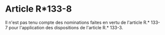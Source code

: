 # Article R*133-8

Il n'est pas tenu compte des nominations faites en vertu de l'article R.* 133-7 pour l'application des dispositions de l'article R.* 133-3.
